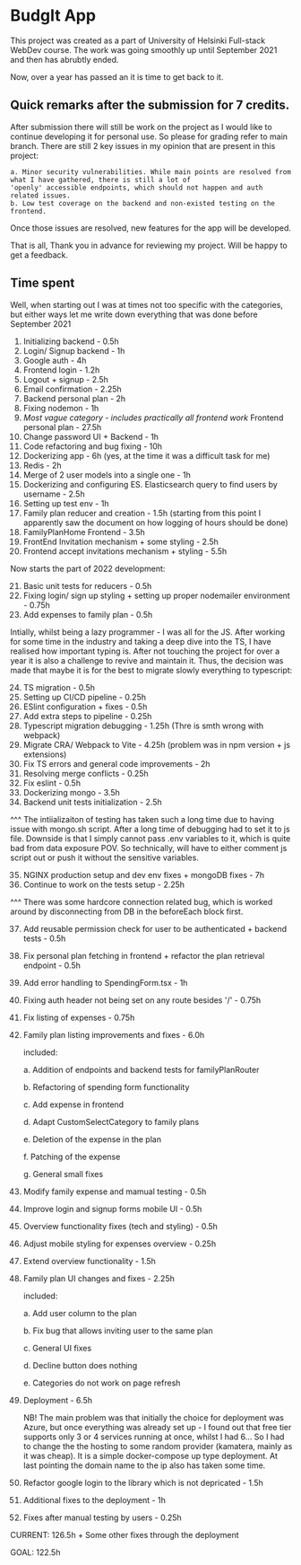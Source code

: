 # BudgIt App

This project was created as a part of University of Helsinki Full-stack WebDev course. The work was going smoothly up until September 2021 and then has abrubtly ended.

Now, over a year has passed an it is time to get back to it.

## Quick remarks after the submission for 7 credits.

After submission there will still be work on the project as I would like to continue developing it for personal use. So please for grading refer to main branch. There are still 2 key issues in my opinion that are present in this project:

    a. Minor security vulnerabilities. While main points are resolved from what I have gathered, there is still a lot of
    'openly' accessible endpoints, which should not happen and auth related issues.
    b. Low test coverage on the backend and non-existed testing on the frontend.

Once those issues are resolved, new features for the app will be developed.

That is all,
Thank you in advance for reviewing my project.
Will be happy to get a feedback.

## Time spent

Well, when starting out I was at times not too specific with the categories, but either ways let me write down everything that was done before September 2021

1. Initializing backend - 0.5h
2. Login/ Signup backend - 1h
3. Google auth - 4h
4. Frontend login - 1.2h
5. Logout + signup - 2.5h
6. Email confirmation - 2.25h
7. Backend personal plan - 2h
8. Fixing nodemon - 1h
9. _Most vague category - includes practically all frontend work_ Frontend personal plan - 27.5h
10. Change password UI + Backend - 1h
11. Code refactoring and bug fixing - 10h
12. Dockerizing app - 6h (yes, at the time it was a difficult task for me)
13. Redis - 2h
14. Merge of 2 user models into a single one - 1h
15. Dockerizing and configuring ES. Elasticsearch query to find users by username - 2.5h
16. Setting up test env - 1h
17. Family plan reducer and creation - 1.5h (starting from this point I apparently saw the document on how logging of hours should be done)
18. FamilyPlanHome Frontend - 3.5h
19. FrontEnd Invitation mechanism + some styling - 2.5h
20. Frontend accept invitations mechanism + styling - 5.5h

Now starts the part of 2022 development:

21. Basic unit tests for reducers - 0.5h
22. Fixing login/ sign up styling + setting up proper nodemailer environment - 0.75h
23. Add expenses to family plan - 0.5h

Intially, whilst being a lazy programmer - I was all for the JS. After working for some time in the industry and taking a deep dive into the TS, I have realised how important typing is. After not touching the project for over a year it is also a challenge to revive and maintain it. Thus, the decision was made that maybe it is for the best to migrate slowly everything to typescript:

24. TS migration - 0.5h
25. Setting up CI/CD pipeline - 0.25h
26. ESlint configuration + fixes - 0.5h
27. Add extra steps to pipeline - 0.25h
28. Typescript migration debugging - 1.25h (Thre is smth wrong with webpack)
29. Migrate CRA/ Webpack to Vite - 4.25h (problem was in npm version + js extensions)
30. Fix TS errors and general code improvements - 2h
31. Resolving merge conflicts - 0.25h
32. Fix eslint - 0.5h
33. Dockerizing mongo - 3.5h
34. Backend unit tests initialization - 2.5h

^^^ The intiializaiton of testing has taken such a long time due to having issue with mongo.sh script. After a long time of debugging had to set it to js file.
Downside is that I simply cannot pass .env variables to it, which is quite bad from data exposure POV. So technically, will have to either comment js script out or
push it without the sensitive variables.

35. NGINX production setup and dev env fixes + mongoDB fixes - 7h
36. Continue to work on the tests setup - 2.25h

^^^ There was some hardcore connection related bug, which is worked around by
disconnecting from DB in the beforeEach block first.

37. Add reusable permission check for user to be authenticated + backend tests - 0.5h
38. Fix personal plan fetching in frontend + refactor the plan retrieval endpoint - 0.5h
39. Add error handling to SpendingForm.tsx - 1h
40. Fixing auth header not being set on any route besides '/' - 0.75h
41. Fix listing of expenses - 0.75h
42. Family plan listing improvements and fixes - 6.0h

    included:

    a. Addition of endpoints and backend tests for familyPlanRouter

    b. Refactoring of spending form functionality

    c. Add expense in frontend

    d. Adapt CustomSelectCategory to family plans

    e. Deletion of the expense in the plan

    f. Patching of the expense

    g. General small fixes

43. Modify family expense and mamual testing - 0.5h
44. Improve login and signup forms mobile UI - 0.5h
45. Overview functionality fixes (tech and styling) - 0.5h
46. Adjust mobile styling for expenses overview - 0.25h
47. Extend overview functionality - 1.5h
48. Family plan UI changes and fixes - 2.25h

    included:

    a. Add user column to the plan

    b. Fix bug that allows inviting user to the same plan

    c. General UI fixes

    d. Decline button does nothing

    e. Categories do not work on page refresh

49. Deployment - 6.5h

    NB! The main problem was that initially the choice for deployment was Azure, but once everything was already set up - I found out that free tier supports only
    3 or 4 services running at once, whilst I had 6... So I had to change the the hosting to some random provider (kamatera, mainly as it was cheap). It is a simple
    docker-compose up type deployment. At last pointing the domain name to the ip also has taken some time.

50. Refactor google login to the library which is not depricated - 1.5h

51. Additional fixes to the deployment - 1h

52. Fixes after manual testing by users - 0.25h

CURRENT: 126.5h + Some other fixes through the deployment

GOAL: 122.5h
